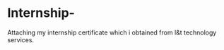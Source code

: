 # Internship-
Attaching my internship certificate which i obtained from l&amp;t technology services.
